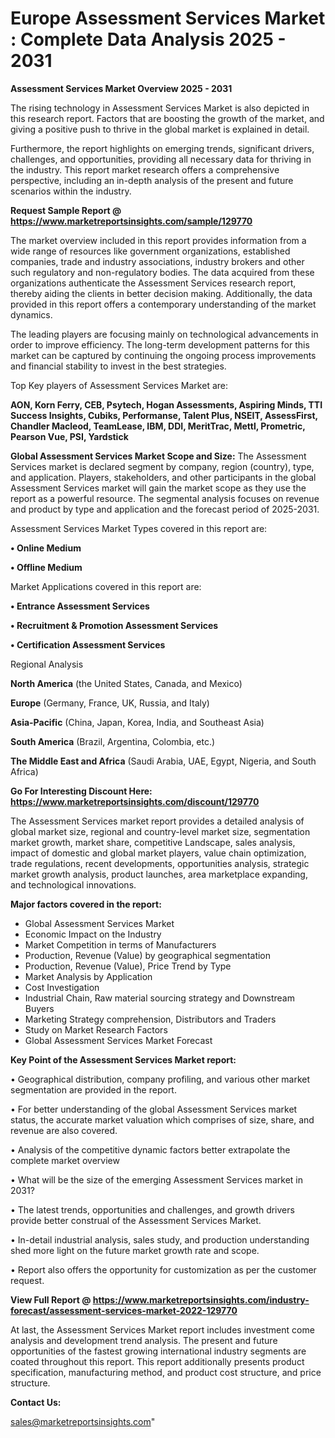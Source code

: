 # Europe Assessment Services Market : Complete Data Analysis 2025 - 2031

<Strong> Assessment Services Market Overview 2025 - 2031</strong>

The rising technology in Assessment Services Market is also depicted in this research report. Factors that are boosting the growth of the market, and giving a positive push to thrive in the global market is explained in detail.

Furthermore, the report highlights on emerging trends, significant drivers, challenges, and opportunities, providing all necessary data for thriving in the industry. This report market research offers a comprehensive perspective, including an in-depth analysis of the present and future scenarios within the industry.

<strong>Request Sample Report @ <a href=https://www.marketreportsinsights.com/sample/129770>https://www.marketreportsinsights.com/sample/129770</a></strong>

The market overview included in this report provides information from a wide range of resources like government organizations, established companies, trade and industry associations, industry brokers and other such regulatory and non-regulatory bodies. The data acquired from these organizations authenticate the Assessment Services research report, thereby aiding the clients in better decision making. Additionally, the data provided in this report offers a contemporary understanding of the market dynamics.

The leading players are focusing mainly on technological advancements in order to improve efficiency. The long-term development patterns for this market can be captured by continuing the ongoing process improvements and financial stability to invest in the best strategies.

Top Key players of Assessment Services Market are:

<strong>AON, Korn Ferry, CEB, Psytech, Hogan Assessments, Aspiring Minds, TTI Success Insights, Cubiks, Performanse, Talent Plus, NSEIT, AssessFirst, Chandler Macleod, TeamLease, IBM, DDI, MeritTrac, Mettl, Prometric, Pearson Vue, PSI, Yardstick</strong>

<strong><b>Global Assessment Services Market Scope and Size:</b></strong>
The Assessment Services market is declared segment by company, region (country), type, and application. Players, stakeholders, and other participants in the global Assessment Services market will gain the market scope as they use the report as a powerful resource. The segmental analysis focuses on revenue and product by type and application and the forecast period of 2025-2031.

Assessment Services Market Types covered in this report are:

<strong>• Online Medium

• Offline Medium</strong>

Market Applications covered in this report are:

<strong>• Entrance Assessment Services

• Recruitment & Promotion Assessment Services

• Certification Assessment Services</strong> 

Regional Analysis

<strong>North America</strong> (the United States, Canada, and Mexico)

<strong>Europe</strong> (Germany, France, UK, Russia, and Italy)

<strong>Asia-Pacific</strong> (China, Japan, Korea, India, and Southeast Asia)

<strong>South America</strong> (Brazil, Argentina, Colombia, etc.)

<strong>The Middle East and Africa</strong> (Saudi Arabia, UAE, Egypt, Nigeria, and South Africa)

<strong>Go For Interesting Discount Here: <a href=https://www.marketreportsinsights.com/discount/129770>https://www.marketreportsinsights.com/discount/129770</a></strong>

The Assessment Services market report provides a detailed analysis of global market size, regional and country-level market size, segmentation market growth, market share, competitive Landscape, sales analysis, impact of domestic and global market players, value chain optimization, trade regulations, recent developments, opportunities analysis, strategic market growth analysis, product launches, area marketplace expanding, and technological innovations.

<strong><b>Major factors covered in the report:</b></strong>
<ul>
  <li>Global Assessment Services Market </li>
  <li>Economic Impact on the Industry</li>
  <li>Market Competition in terms of Manufacturers</li>
  <li>Production, Revenue (Value) by geographical segmentation</li>
  <li>Production, Revenue (Value), Price Trend by Type</li>
  <li>Market Analysis by Application</li>
  <li>Cost Investigation</li>
  <li>Industrial Chain, Raw material sourcing strategy and Downstream Buyers</li>
  <li>Marketing Strategy comprehension, Distributors and Traders</li>
  <li>Study on Market Research Factors</li>
  <li>Global Assessment Services Market Forecast</li>
</ul>

<strong><b>Key Point of the Assessment Services Market report:</b></strong>

• Geographical distribution, company profiling, and various other market segmentation are provided in the report.

• For better understanding of the global Assessment Services market status, the accurate market valuation which comprises of size, share, and revenue are also covered.

• Analysis of the competitive dynamic factors better extrapolate the complete market overview

• What will be the size of the emerging Assessment Services market in 2031?

• The latest trends, opportunities and challenges, and growth drivers provide better construal of the Assessment Services Market.

• In-detail industrial analysis, sales study, and production understanding shed more light on the future market growth rate and scope.

• Report also offers the opportunity for customization as per the customer request.

<strong><b>View Full Report @ <a href=https://www.marketreportsinsights.com/industry-forecast/assessment-services-market-2022-129770>https://www.marketreportsinsights.com/industry-forecast/assessment-services-market-2022-129770</a></b></strong>


At last, the Assessment Services Market report includes investment come analysis and development trend analysis. The present and future opportunities of the fastest growing international industry segments are coated throughout this report. This report additionally presents product specification, manufacturing method, and product cost structure, and price structure.

<strong>Contact Us:</strong>

sales@marketreportsinsights.com"
